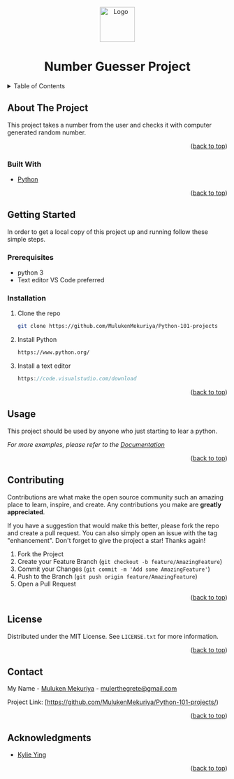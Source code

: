 <div id="top"></div>


<!-- PROJECT LOGO -->
<br />
<div align="center">
  <a href="https://github.com/github_username/repo_name">
    <img src="https://upload.wikimedia.org/wikipedia/commons/thumb/c/c3/Python-logo-notext.svg/1200px-Python-logo-notext.svg.png" alt="Logo" width="80" height="80">
  </a>

<h1 align="center">Number Guesser Project</h1>

  
</div>



<!-- TABLE OF CONTENTS -->
<details>
  <summary>Table of Contents</summary>
  <ol>
    <li>
      <a href="#about-the-project">About The Project</a>
      <ul>
        <li><a href="#built-with">Built With</a></li>
      </ul>
    </li>
    <li>
      <a href="#getting-started">Getting Started</a>
      <ul>
        <li><a href="#prerequisites">Prerequisites</a></li>
        <li><a href="#installation">Installation</a></li>
      </ul>
    </li>
    <li><a href="#usage">Usage</a></li>
    <li><a href="#roadmap">Roadmap</a></li>
    <li><a href="#contributing">Contributing</a></li>
    <li><a href="#license">License</a></li>
    <li><a href="#contact">Contact</a></li>
    <li><a href="#acknowledgments">Acknowledgments</a></li>
  </ol>
</details>



<!-- ABOUT THE PROJECT -->
## About The Project


This project takes a number from the user and checks it with computer generated random number.
<p align="right">(<a href="#top">back to top</a>)</p>



### Built With

* [Python](https://www.python.org/)


<p align="right">(<a href="#top">back to top</a>)</p>



<!-- GETTING STARTED -->
## Getting Started

In order to get a local copy of this project up and running follow these simple steps.

### Prerequisites

* python 3
* Text editor VS Code preferred 
  

### Installation

1. Clone the repo
   ```sh
   git clone https://github.com/MulukenMekuriya/Python-101-projects
   ```
3. Install Python
   ```sh
   https://www.python.org/
   ```
4. Install a text editor
   ```js
   https://code.visualstudio.com/download
   ```

<p align="right">(<a href="#top">back to top</a>)</p>



<!-- USAGE EXAMPLES -->
## Usage

This project should be used by anyone who just starting to lear a python.

_For more examples, please refer to the [Documentation](https://www.youtube.com/watch?v=8ext9G7xspg)_

<p align="right">(<a href="#top">back to top</a>)</p>





<!-- CONTRIBUTING -->
## Contributing

Contributions are what make the open source community such an amazing place to learn, inspire, and create. Any contributions you make are **greatly appreciated**.

If you have a suggestion that would make this better, please fork the repo and create a pull request. You can also simply open an issue with the tag "enhancement".
Don't forget to give the project a star! Thanks again!

1. Fork the Project
2. Create your Feature Branch (`git checkout -b feature/AmazingFeature`)
3. Commit your Changes (`git commit -m 'Add some AmazingFeature'`)
4. Push to the Branch (`git push origin feature/AmazingFeature`)
5. Open a Pull Request

<p align="right">(<a href="#top">back to top</a>)</p>



<!-- LICENSE -->
## License

Distributed under the MIT License. See `LICENSE.txt` for more information.

<p align="right">(<a href="#top">back to top</a>)</p>



<!-- CONTACT -->
## Contact

My Name - [Muluken Mekuriya](https://www.linkedin.com/in/muluken-mekuriya-313285180/) - mulerthegrete@gmail.com

Project Link: [https://github.com/MulukenMekuriya/Python-101-projects/)

<p align="right">(<a href="#top">back to top</a>)</p>



<!-- ACKNOWLEDGMENTS -->
## Acknowledgments

* [Kylie Ying](https://www.kylieying.com/)

<p align="right">(<a href="#top">back to top</a>)</p>

